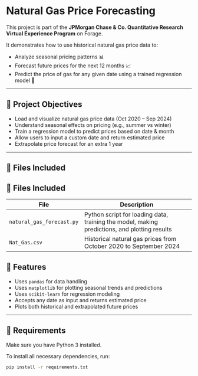 # Natural Gas Price Forecasting

This project is part of the **JPMorgan Chase & Co. Quantitative Research Virtual Experience Program** on Forage.

It demonstrates how to use historical natural gas price data to:

- Analyze seasonal pricing patterns 📊
- Forecast future prices for the next 12 months 📈
- Predict the price of gas for any given date using a trained regression model 🤖

---

## 🧠 Project Objectives

- Load and visualize natural gas price data (Oct 2020 – Sep 2024)
- Understand seasonal effects on pricing (e.g., summer vs winter)
- Train a regression model to predict prices based on date & month
- Allow users to input a custom date and return estimated price
- Extrapolate price forecast for an extra 1 year

---

## 📁 Files Included

## 📁 Files Included

| File                     | Description                                                                 |
|--------------------------|-----------------------------------------------------------------------------|
| `natural_gas_forecast.py`| Python script for loading data, training the model, making predictions, and plotting results |
| `Nat_Gas.csv`            | Historical natural gas prices from October 2020 to September 2024          |


## 📌 Features

- Uses `pandas` for data handling
- Uses `matplotlib` for plotting seasonal trends and predictions
- Uses `scikit-learn` for regression modeling
- Accepts any date as input and returns estimated price
- Plots both historical and extrapolated future prices

---

## 🔧 Requirements

Make sure you have Python 3 installed.

To install all necessary dependencies, run:

```bash
pip install -r requirements.txt

